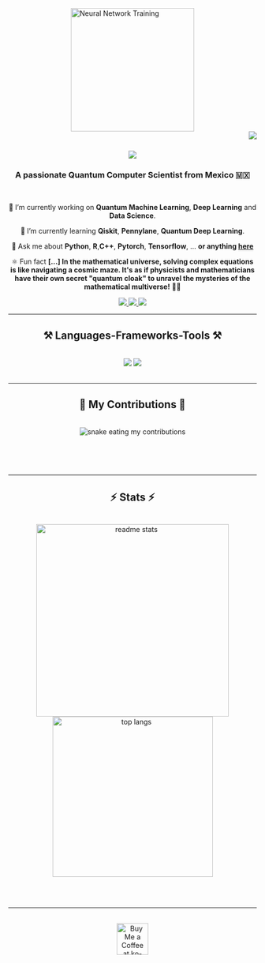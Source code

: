 <img style="display: block; margin: 0 auto;" alt="Neural Network Training" width="250" src="https://miro.medium.com/v2/resize:fit:500/0*61ZaNNpbpMtZLLpZ.">

<img align="right" src="https://visitor-badge.laobi.icu/badge?page_id=erick-rios.erick-rios.readme.github" />

<h1 align="center">
    <img src="https://readme-typing-svg.herokuapp.com/?font=Righteous&size=35&center=true&vCenter=true&width=500&height=70&duration=4000&lines=Hi+There!+👋;+I'm+Erick+Ríos!;" />
</h1>

<h3 align="center">A passionate Quantum Computer Scientist from Mexico 🇲🇽</h3>

<br/>

<div align="center">
 
 🔭 I’m currently working on **Quantum Machine Learning**, **Deep Learning** and **Data Science**.
 
 🌱 I’m currently learning **Qiskit**, **Pennylane**, **Quantum Deep Learning**.

💬 Ask me about **Python**, **R**,**C++**, **Pytorch**, **Tensorflow**, ... **or anything [here](https://github.com/erick-rios/erick-rios.readme.github/issues)**

⚛️ Fun fact **[...] In the mathematical universe, solving complex equations is like navigating a cosmic maze. It's as if physicists and mathematicians have their own secret "quantum cloak" to unravel the mysteries of the mathematical multiverse!** 🚀✨

 </div>
 
<div align="center"> 
  <a href="mailto:erickriosds@gmail.com">
    <img src="https://img.shields.io/badge/Gmail-333333?style=for-the-badge&logo=gmail&logoColor=red" />
  </a>
  <a href="[https://www.linkedin.com/in/erick-rios5872/](https://www.linkedin.com/in/erick-rios5872/)" target="_blank">
    <img src="https://img.shields.io/badge/LinkedIn-0077B5?style=for-the-badge&logo=linkedin&logoColor=white" target="_blank" />
  </a>
  <a href="[https://github.com/erick-rios](https://github.com/erick-rios)" target="_blank">
     <img src="https://img.shields.io/badge/Portfolio-FF5722?style=for-the-badge&logo=todoist&logoColor=white" target="_blank" /> <!-- sqlite, safari, google-chrome are other good icon options -->
  </a>
</div>

 <hr/>
 
<h2 align="center">⚒️ Languages-Frameworks-Tools ⚒️</h2>
<br/>
<div align="center">
    <img src="https://skillicons.dev/icons?i=vscode,github,git,r" />
    <img src="https://skillicons.dev/icons?i=python,c,matlab,java,mysql" /><br>
</div>

<br/>
<hr/>

<div align="center">
  <h2>🐍 My Contributions 🐍</h2>
  <br>
  <img alt="snake eating my contributions" src="https://raw.githubusercontent.com/erick-rios/erick-rios.readme.github/output/github-contribution-grid-snake.svg" />
  
  <br/><br/><br/>
</div>

<hr/>

<h2 align="center">⚡ Stats ⚡</h2>
<br>
<div align=center>
  <img width=390 src="https://github-readme-stats.vercel.app/api?username=erick-rios&count_private=true&show_icons=true&theme=react&rank_icon=github&border_radius=10" alt="readme stats" />
  <br/>
  <img width=325 align="center" src="https://github-readme-stats.vercel.app/api/top-langs/?username=erick-rios&hide=HTML&langs_count=8&layout=compact&theme=react&border_radius=10&size_weight=0.5&count_weight=0.5&exclude_repo=github-readme-stats" alt="top langs" />
</div>

<br/><br/>

<hr/>

<br/>

<div align="center">
<a href='https://ko-fi.com/V7V4RAK9C' target='_blank'><img height='64' style='border:0px;height:64px;' src='https://storage.ko-fi.com/cdn/kofi1.png?v=3' border='0' alt='Buy Me a Coffee at ko-fi.com' /></a>
</div>

<br/>
